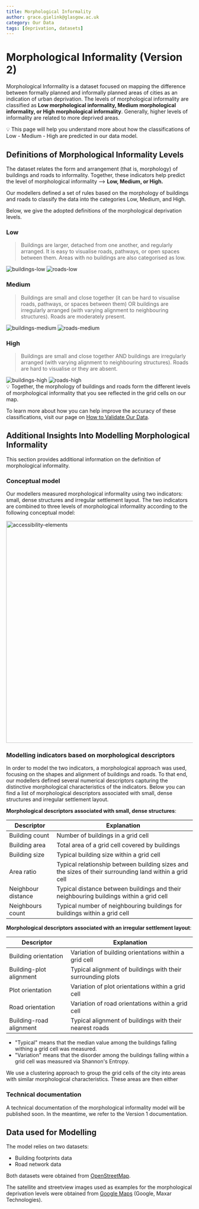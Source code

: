 ```yaml
---
title: Morphological Informality
author: grace.gielink@glasgow.ac.uk
category: Our Data
tags: [deprivation, datasets]  
---
```


# Morphological Informality (Version 2)

Morphological Informality is a dataset focused on mapping the difference between formally planned and informally planned areas of cities as an indication of urban deprivation. The levels of morphological informality are classified as **Low morphological informality, Medium morphological informality, or High morphological informality**. Generally, higher levels of informality are related to more deprived areas.

<aside>
💡 This page will help you understand more about how the classifications of Low - Medium - High are predicted in our data model.

</aside>

## Definitions of Morphological Informality Levels

The dataset relates the form and arrangement (that is, morphology) of buildings and roads to informality.
Together, these indicators help predict the level of morphological informality —> **Low, Medium, or High.**

Our modellers defined a set of rules based on the morphology of buildings and roads to classify the data into the categories Low, Medium, and High.

Below, we give the adopted definitions of the morphological deprivation levels.


### Low
<blockquote> Buildings are larger, detached from one another, and regularly arranged. It is easy to visualise roads, pathways, or open spaces between them. Areas with no buildings are also categorised as low. </blockquote>
<img src="image-examples/buildings-low.png" alt="buildings-low"/>
<img src="image-examples/roads-low.png" alt="roads-low"/>

### Medium
<blockquote> Buildings are small and close together (it can be hard to visualise roads, pathways, or spaces between them) OR buildings are irregularly arranged (with varying alignment to neighbouring structures). Roads are moderately present. </blockquote>
<img src="image-examples/buildings-medium.png" alt="buildings-medium"/>
<img src="image-examples/roads-medium.png" alt="roads-medium"/>

### High
<blockquote > Buildings are small and close together AND buildings are irregularly arranged (with varying alignment to neighbouring structures). Roads are hard to visualise or they are absent. </blockquote>
<img src="image-examples/buildings-high.png" alt="buildings-high"/>
<img src="image-examples/roads-high.png" alt="roads-high"/>

<aside>
💡 Together, the morphology of buildings and roads form the different levels of morphological informality that you see reflected in the grid cells on our map. 

To learn more about how you can help improve the accuracy of these classifications, visit our page on [How to Validate Our Data](/docs/using-the-map/how-to-validate-our-data).
</aside>

## Additional Insights Into Modelling Morphological Informality

This section provides additional information on the definition of morphological informality.

### Conceptual model

Our modellers measured morphological informality using two indicators: small, dense structures and irregular settlement layout. The two indicators are combined to three levels of morphological informality according to the following conceptual model: 

<img src="image-examples/conceptual_model.png" alt="accessibility-elements" width="600"/>

### Modelling indicators based on morphological descriptors 

In order to model the two indicators, a morphological approach was used, focusing on the shapes and alignment of buildings and roads. To that end, our modellers defined several numerical descriptors capturing the distinctive morphological characteristics of the indicators. Below you can find a list of morphological descriptors associated with small, dense structures and irregular settlement layout.

**Morphological descriptors associated with small, dense structures**:

| Descriptor         | Explanation                                                                                            |
|--------------------|--------------------------------------------------------------------------------------------------------|
| Building count     | Number of buildings in a grid cell                                                                     |
| Building area      | Total area of a grid cell covered by buildings                                                         |
| Building size      | Typical building size within a grid cell                                                               |
| Area ratio         | Typical relationship between building sizes and the sizes of their surrounding land within a grid cell |
| Neighbour distance | Typical distance between buildings and their neighbouring buildings within a grid cell                 |
| Neighbours count   | Typical number of neighbouring buildings for buildings within a grid cell                              |


**Morphological descriptors associated with an irregular settlement layout**:

| Descriptor              | Explanation                                                 |
|-------------------------|-------------------------------------------------------------|
| Building orientation    | Variation of building orientations within a grid cell       |
| Building-plot alignment | Typical alignment of buildings with their surrounding plots |
| Plot orientation        | Variation of plot orientations within a grid cell           |
| Road orientation        | Variation of road orientations within a grid cell           |
| Building-road alignment | Typical alignment of buildings with their nearest roads     |

* "Typical" means that the median value among the buildings falling withing a grid cell was measured.
* "Variation" means that the disorder among the buildings falling within a grid cell was measured via Shannon's Entropy.


We use a clustering approach to group the grid cells of the city into areas with similar morphological characteristics. These areas are then either 



### Technical documentation

A technical documentation of the morphological informality model will be published soon. In the meantime, we refer to the Version 1 documentation.


## Data used for Modelling


The model relies on two datasets:
- Building footprints data
- Road network data

Both datasets were obtained from [OpenStreetMap](https://www.openstreetmap.org/). 

The satellite and streetview images used as examples for the morphological deprivation levels were obtained from [Google Maps](https://www.google.com/maps) (Google, Maxar Technologies).